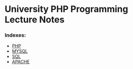 # University PHP Programming Lecture Notes

### Indexes:
- [PHP](PHP.md)
- [MYSQL](MYSQL.md)
- [SQL](SQL.md)
- [APACHE](APACHE.md)
